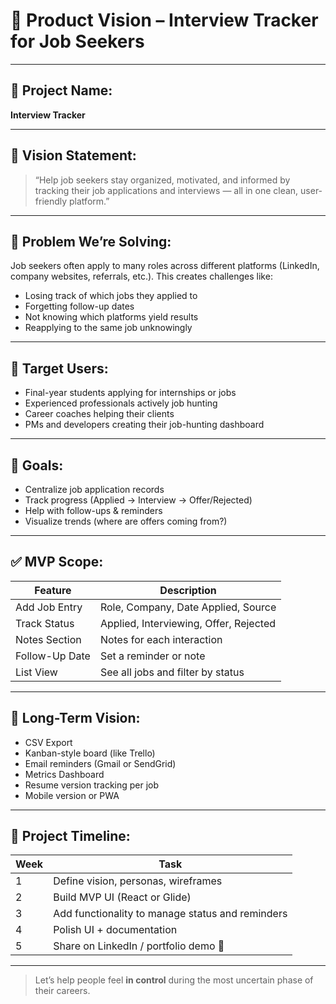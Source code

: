 # 🎯 Product Vision – Interview Tracker for Job Seekers

---

## 📝 Project Name:
**Interview Tracker**

---

## 🌟 Vision Statement:

> “Help job seekers stay organized, motivated, and informed by tracking their job applications and interviews — all in one clean, user-friendly platform.”

---

## 🧩 Problem We’re Solving:

Job seekers often apply to many roles across different platforms (LinkedIn, company websites, referrals, etc.). This creates challenges like:
- Losing track of which jobs they applied to
- Forgetting follow-up dates
- Not knowing which platforms yield results
- Reapplying to the same job unknowingly

---

## 👥 Target Users:

- Final-year students applying for internships or jobs  
- Experienced professionals actively job hunting  
- Career coaches helping their clients  
- PMs and developers creating their job-hunting dashboard

---

## 🧠 Goals:

- Centralize job application records
- Track progress (Applied → Interview → Offer/Rejected)
- Help with follow-ups & reminders
- Visualize trends (where are offers coming from?)

---

## ✅ MVP Scope:

| Feature | Description |
|--------|-------------|
| Add Job Entry | Role, Company, Date Applied, Source |
| Track Status | Applied, Interviewing, Offer, Rejected |
| Notes Section | Notes for each interaction |
| Follow-Up Date | Set a reminder or note |
| List View | See all jobs and filter by status |

---

## 🚀 Long-Term Vision:

- CSV Export  
- Kanban-style board (like Trello)  
- Email reminders (Gmail or SendGrid)  
- Metrics Dashboard  
- Resume version tracking per job  
- Mobile version or PWA

---

## 📅 Project Timeline:

| Week | Task |
|------|------|
| 1 | Define vision, personas, wireframes |
| 2 | Build MVP UI (React or Glide) |
| 3 | Add functionality to manage status and reminders |
| 4 | Polish UI + documentation |
| 5 | Share on LinkedIn / portfolio demo 🎉

---

> Let’s help people feel **in control** during the most uncertain phase of their careers.

